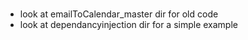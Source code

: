 #

- look at emailToCalendar_master dir for old code
- look at dependancyinjection dir for a simple example
